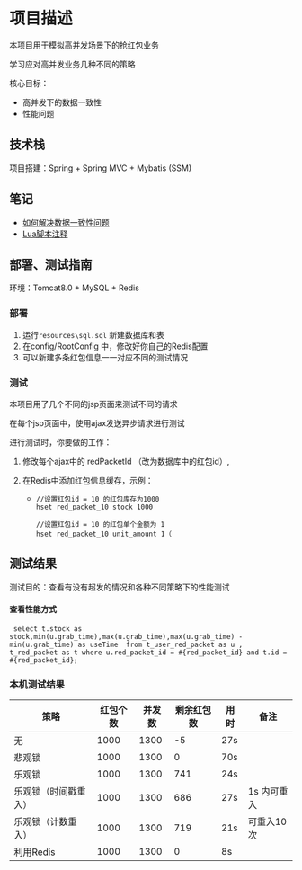 # 项目描述

本项目用于模拟高并发场景下的抢红包业务

学习应对高并发业务几种不同的策略



核心目标：

- 高并发下的数据一致性
- 性能问题

## 技术栈

项目搭建：Spring + Spring MVC + Mybatis (SSM)

## 笔记
- [如何解决数据一致性问题](https://github.com/onemrc/hongbao/blob/master/node/%E6%95%B0%E6%8D%AE%E4%B8%80%E8%87%B4%E6%80%A7.md)
- [Lua脚本注释](https://github.com/onemrc/hongbao/blob/master/node/Lua%E8%84%9A%E6%9C%AC%E6%B3%A8%E9%87%8A.md)

## 部署、测试指南

环境：Tomcat8.0 + MySQL + Redis

### 部署

1. 运行`resources\sql.sql` 新建数据库和表
2. 在config/RootConfig 中，修改好你自己的Redis配置
3. 可以新建多条红包信息一一对应不同的测试情况



### 测试

本项目用了几个不同的jsp页面来测试不同的请求

在每个jsp页面中，使用ajax发送异步请求进行测试

进行测试时，你要做的工作：

1. 修改每个ajax中的 redPacketId （改为数据库中的红包id）, 

2. 在Redis中添加红包信息缓存，示例：

   - ```
     //设置红包id = 10 的红包库存为1000
     hset red_packet_10 stock 1000
     
     //设置红包id = 10 的红包单个金额为 1
     hset red_packet_10 unit_amount 1（
     ```

## 测试结果

测试目的：查看有没有超发的情况和各种不同策略下的性能测试



#### 查看性能方式

```
 select t.stock as stock,min(u.grab_time),max(u.grab_time),max(u.grab_time) - min(u.grab_time) as useTime  from t_user_red_packet as u , t_red_packet as t where u.red_packet_id = #{red_packet_id} and t.id = #{red_packet_id};
```



### 本机测试结果

| 策略                 | 红包个数 | 并发数 | 剩余红包数 | 用时 | 备注        |
| -------------------- | -------- | ------ | ---------- | ---- | ----------- |
| 无                   | 1000     | 1300   | -5         | 27s  |             |
| 悲观锁               | 1000     | 1300   | 0          | 70s  |             |
| 乐观锁               | 1000     | 1300   | 741        | 24s  |             |
| 乐观锁（时间戳重入） | 1000     | 1300   | 686        | 27s  | 1s 内可重入 |
| 乐观锁（计数重入）   | 1000     | 1300   | 719        | 21s  | 可重入10次  |
| 利用Redis            | 1000     | 1300   | 0          | 8s   |             |

